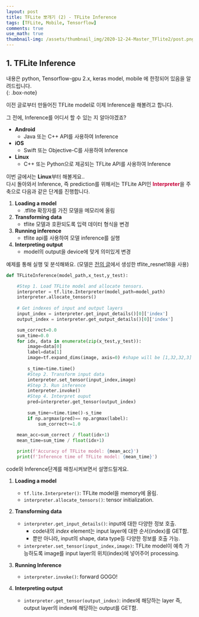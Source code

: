 ```yaml
---
layout: post
title: TFLite 뽀개기 (2) - TFLite Inference
tags: [TFLite, Mobile, Tensorflow]
comments: true
use_math: true
thumbnail-img: /assets/thumbnail_img/2020-12-24-Master_TFlite2/post.png
---
```


## 1. TFLite Inference  
내용은 python, Tensorflow-gpu 2.x, keras model, mobile 에 한정되어 있음을 알려드립니다.  
{: .box-note}

이전 글로부터 만들어진 TFLite model로 이제 Inference을 해볼려고 합니다.  

그 전에, Inference를 어디서 할 수 있는 지 알아야겠죠?

- **Android**
    - Java 또는 C++ API를 사용하여 Inference
- **iOS**
    - Swift 또는 Objective-C를 사용하여 Inference
- **Linux**
    - C++ 또는 Python으로 제공되는 TFLite API를 사용하여 Inference

이번 글에서는 **Linux**부터 해볼게요..  
다시 돌아와서 Inference, 즉 prediction를 위해서는 TFLite API인 <span style="color:#C70039">**Interpreter**</span>을 주축으로 다음과 같은 단계를 진행합니다.

1. **Loading a model**
    - .tflite 확장자를 가진 모델을 메모리에 올림
2. **Transforming data**
    - tflite 모델과 호환되도록 입력 데이터 형식을 변경
3. **Running inference**
    - tflite api를 사용하여 모델 inference를 실행
4. **Interpreting output**
    - model의 output을 device에 맞게 의미있게 변경


예제를 통해 실행 및 분석해봐요.
(모델은 [전의 글](https://da2so.github.io/2020-12-23-Master_TFlite/)에서 생성한 tflite_resnet18을 사용)

```python
def TFLiteInference(model_path,x_test,y_test):

    #Step 1. Load TFLite model and allocate tensors.
    interpreter = tf.lite.Interpreter(model_path=model_path)
    interpreter.allocate_tensors()
    
    # Get indexes of input and output layers
    input_index = interpreter.get_input_details()[0]['index']
    output_index = interpreter.get_output_details()[0]['index']

    sum_correct=0.0
    sum_time=0.0
    for idx, data in enumerate(zip(x_test,y_test)):
        image=data[0]
        label=data[1]
        image=tf.expand_dims(image, axis=0) #shape will be [1,32,32,3]
        
        s_time=time.time()
        #Step 2. Transform input data
        interpreter.set_tensor(input_index,image)
        #Step 3. Run inference
        interpreter.invoke()
        #Step 4. Interpret ouput
        pred=interpreter.get_tensor(output_index)
        
        sum_time+=time.time()-s_time
        if np.argmax(pred)== np.argmax(label):
            sum_correct+=1.0
    
    mean_acc=sum_correct / float(idx+1)
    mean_time=sum_time / float(idx+1)

    print(f'Accuracy of TFLite model: {mean_acc}')
    print(f'Inference time of TFLite model: {mean_time}')

```

code와 Inference단계를 매칭시켜보면서 설명드릴게요.

1. **Loading a model**
    -  ```tf.lite.Interpreter()```: TFLite model을 memory에 올림.
    -  ```interpreter.allocate_tensors()```: tensor initialization.

2. **Transforming data**
    - ```interpreter.get_input_details()```: input에 대한 다양한 정보 호출.
        - code내의 *index* element는 input layer에 대한 순서(index)를 GET함.
        - 뿐만 아니라, input의 shape, data type등 다양한 정보를 호출 가능.
    - ```interpreter.set_tensor(input_index,image)```: TFLite model이 예측 가능하도록 image를 input layer의 위치(index)에 넣어주어 processing.

3. **Running Inference**
    - ```interpreter.invoke()```: forward GOGO!

4. **Interpreting output**
    - ```interpreter.get_tensor(output_index)```: index에 해당하는 layer 즉, output layer의 index에 해당하는 output를 GET함.









